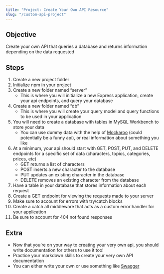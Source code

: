 ```yaml
---
title: "Project: Create Your Own API Resource"
slug: "/custom-api-project"
---
```


## Objective

Create your own API that queries a database and returns information depending on the data requested

## Steps

1. Create a new project folder
2. Initialize npm in your project
3. Create a new folder named “server”
   - This is where you will initialize a new Express application, create your api endpoints, and query your database
4. Create a new folder named “db”
   - This is where you will create your query model and query functions to be used in your application
5. You will need to create a database with tables in MySQL Workbench to store your data
   - You can use dummy data with the help of [Mockaroo](https://www.mockaroo.com/) (could potentially be a funny api), or real information about something you like
6. At a minimum, your api should start with GET, POST, PUT, and DELETE endpoints for a specific set of data (characters, topics, categories, prices, etc)
   - GET returns a list of characters
   - POST inserts a new character to the database
   - PUT updates an existing character in the database
   - DELETE removes an existing character from the database
7. Have a table in your database that stores information about each request
8. Create a GET endpoint for viewing the requests made to your server
9. Make sure to account for errors with try/catch blocks
10. Create a catch all middleware that acts as a custom error handler for your application
11. Be sure to account for 404 not found responses

## Extra

- Now that you’re on your way to creating your very own api, you should write documentation for others to use it too!
- Practice your markdown skills to create your very own API documentation
- You can either write your own or use something like [Swagger](https://swagger.io/)
